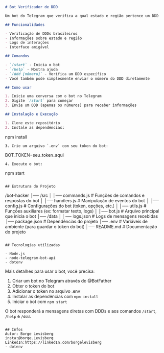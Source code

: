 
```markdown
# Bot Verificador de DDD

Um bot do Telegram que verifica a qual estado e região pertence um DDD brasileiro.

## Funcionalidades

- Verificação de DDDs brasileiros
- Informações sobre estado e região
- Logs de interações
- Interface amigável

## Comandos

- `/start` - Inicia o bot
- `/help` - Mostra ajuda
- `/ddd [número]` - Verifica um DDD específico
- Você também pode simplesmente enviar o número do DDD diretamente

## Como usar

1. Inicie uma conversa com o bot no Telegram
2. Digite `/start` para começar
3. Envie um DDD (apenas os números) para receber informações

## Instalação e Execução

1. Clone este repositório
2. Instale as dependências:
   ```
   npm install
   ```
3. Crie um arquivo `.env` com seu token do bot:
   ```
   BOT_TOKEN=seu_token_aqui
   ```
4. Execute o bot:
   ```
   npm start
   ```

## Estrutura do Projeto

```
/bot-hacker
│── /src
│   │── commands.js        # Funções de comandos e respostas do bot
│   │── handlers.js        # Manipulação de eventos do bot
│   │── config.js          # Configurações do bot (token, opções, etc.)
│   │── utils.js           # Funções auxiliares (ex: formatar texto, logs)
│   │── bot.js             # Arquivo principal que inicia o bot
│── /data
│   │── logs.json          # Logs de mensagens recebidas
│── package.json          # Dependências do projeto
│── .env                  # Variáveis de ambiente (para guardar o token do bot)
│── README.md             # Documentação do projeto
```

## Tecnologias utilizadas

- Node.js
- node-telegram-bot-api
- dotenv
```
Mais detalhes para usar o bot, você precisa:
1. Criar um bot no Telegram através do @BotFather
2. Obter o token do bot
3. Adicionar o token no arquivo .env
4. Instalar as dependências com `npm install`
5. Iniciar o bot com `npm start`

O bot responderá a mensagens diretas com DDDs e aos comandos `/start`, `/help` e `/ddd`.

```

## Infos
Autor: Borge Levisberg
insta:@borge.Levisberg
LinkedIn:https://linkedIn.com/borgelevisberg
- dotenv
```